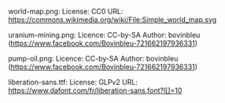 world-map.png:
  License: CC0
  URL: https://commons.wikimedia.org/wiki/File:Simple_world_map.svg

uranium-mining.png:
  Licence: CC-by-SA
  Author: bovinbleu (https://www.facebook.com/Bovinbleu-721662197936331)

pump-oil.png:
  Licence: CC-by-SA
  Author: bovinbleu (https://www.facebook.com/Bovinbleu-721662197936331)

liberation-sans.ttf:
  License: GLPv2
  URL: https://www.dafont.com/fr/liberation-sans.font?l[]=10

